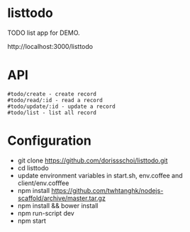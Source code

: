 listtodo
========

TODO list app for DEMO.

http://localhost:3000/listtodo

API
===

```
#todo/create - create record
#todo/read/:id - read a record
#todo/update/:id - update a record
#todo/list - list all record

```

Configuration
=============

*   git clone https://github.com/dorissschoi/listtodo.git
*   cd listtodo
*   update environment variables in start.sh, env.coffee and client/env.cofffee
*   npm install https://github.com/twhtanghk/nodejs-scaffold/archive/master.tar.gz
*   npm install && bower install
*   npm run-script dev
*   npm start


